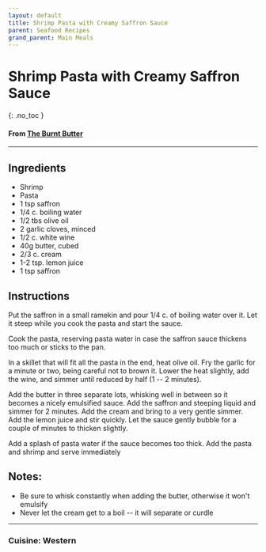 ```yaml
---
layout: default
title: Shrimp Pasta with Creamy Saffron Sauce
parent: Seafood Recipes
grand_parent: Main Meals
---
```


# Shrimp Pasta with Creamy Saffron Sauce
{: .no_toc }

#### From <a href="https://www.theburntbuttertable.com/easy-creamy-saffron-pasta-sauce/#recipe" target="_blank">The Burnt Butter<a>

---

## Ingredients
<ul>
	<li>Shrimp</li>
	<li>Pasta</li>
	<li>1 tsp saffron</li>
	<li>1/4 c. boiling water</li>
	<li>1/2 tbs olive oil</li>
	<li>2 garlic cloves, minced</li>
	<li>1/2 c. white wine</li>
	<li>40g butter, cubed</li>
	<li>2/3 c. cream</li>
	<li>1-2 tsp. lemon juice</li>
	<li>1 tsp saffron</li>
</ul>

## Instructions
Put the saffron in a small ramekin and pour 1/4 c. of boiling water over it. Let it steep while you cook the pasta and start the sauce.

Cook the pasta, reserving pasta water in case the saffron sauce thickens too much or sticks to the pan.

In a skillet that will fit all the pasta in the end, heat olive oil. Fry the garlic for a minute or two, being careful not to brown it. Lower the heat slightly, add the wine, and simmer until reduced by half (1 -- 2 minutes).

Add the butter in three separate lots, whisking well in between so it becomes a nicely emulsified sauce. Add the saffron and steeping liquid and simmer for 2 minutes. Add the cream and bring to a very gentle simmer. Add the lemon juice and stir quickly. Let the sauce gently bubble for a couple of minutes to thicken slightly.

Add a splash of pasta water if the sauce becomes too thick. Add the pasta and shrimp and serve immediately

## Notes:
<ul>
	<li>Be sure to whisk constantly when adding the butter, otherwise it won't emulsify</li>
	<li>Never let the cream get to a boil -- it will separate or curdle</li>
</ul>

--- 

### Cuisine: Western